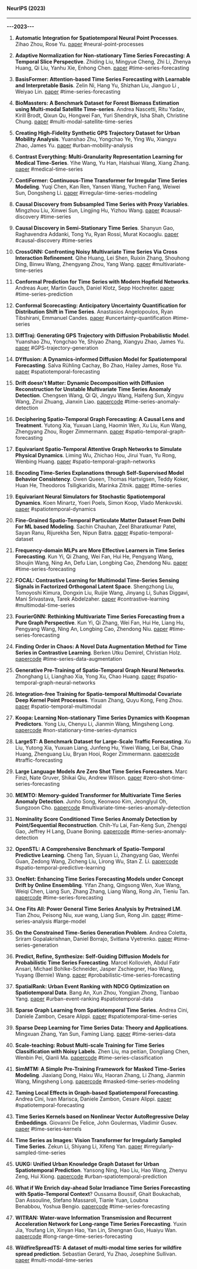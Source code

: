 #### NeurIPS (2023)

* * *
**---2023---**
1. **Automatic Integration for Spatiotemporal Neural Point Processes**. Zihao Zhou, Rose Yu. [paper](https://neurips.cc/virtual/2023/poster/72359) #neural-point-processes

2. **Adaptive Normalization for Non-stationary Time Series Forecasting: A Temporal Slice Perspective**. Zhiding Liu, Mingyue Cheng, Zhi Li, Zhenya Huang, Qi Liu, Yanhu Xie, Enhong Chen. [paper](https://neurips.cc/virtual/2023/poster/72816) #time-series-forecasting 

3. **BasisFormer: Attention-based Time Series Forecasting with Learnable and Interpretable Basis**. Zelin Ni, Hang Yu, Shizhan Liu, Jianguo Li , Weiyao Lin. [paper](https://neurips.cc/virtual/2023/poster/69976) #time-series-forecasting 

4. **BioMassters: A Benchmark Dataset for Forest Biomass Estimation using Multi-modal Satellite Time-series**. Andrea Nascetti, Ritu Yadav, Kirill Brodt, Qixun Qu, Hongwei Fan, Yuri Shendryk, Isha Shah, Christine Chung. [paper](https://neurips.cc/virtual/2023/poster/73499) #multi-modal-satellite-time-series 

5. **Creating High-Fidelity Synthetic GPS Trajectory Dataset for Urban Mobility Analysis**. Yuanshao Zhu, Yongchao Ye, Ying Wu, Xiangyu Zhao, James Yu. [paper](https://neurips.cc/virtual/2023/poster/73469) #urban-mobility-analysis 

6. **Contrast Everything: Multi-Granularity Representation Learning for Medical Time-Series**. Yihe Wang, Yu Han, Haishuai Wang, Xiang Zhang. [paper](https://neurips.cc/virtual/2023/poster/70272) #medical-time-series 

7. **ContiFormer: Continuous-Time Transformer for Irregular Time Series Modeling**. Yuqi Chen, Kan Ren, Yansen Wang, Yuchen Fang, Weiwei Sun, Dongsheng Li. [paper](https://neurips.cc/virtual/2023/poster/71304) #irregular-time-series-modeling 

8. **Causal Discovery from Subsampled Time Series with Proxy Variables**. Mingzhou Liu, Xinwei Sun, Lingjing Hu, Yizhou Wang. [paper](https://neurips.cc/virtual/2023/poster/70936) #causal-discovery #time-series 

9. **Causal Discovery in Semi-Stationary Time Series**. Shanyun Gao, Raghavendra Addanki, Tong Yu, Ryan Rossi, Murat Kocaoglu. [paper](https://neurips.cc/virtual/2023/poster/71016) #causal-discovery #time-series 

10. **CrossGNN: Confronting Noisy Multivariate Time Series Via Cross Interaction Refinement**. Qihe Huang, Lei Shen, Ruixin Zhang, Shouhong Ding, Binwu Wang, Zhengyang Zhou, Yang Wang. [paper](https://neurips.cc/virtual/2023/poster/70010) #multivariate-time-series 

11. **Conformal Prediction for Time Series with Modern Hopfield Networks**. Andreas Auer, Martin Gauch, Daniel Klotz, Sepp Hochreiter. [paper](https://neurips.cc/virtual/2023/poster/72007) #time-series-prediction 

12. **Conformal Scorecasting: Anticipatory Uncertainty Quantification for Distribution Shift in Time Series**. Anastasios Angelopoulos, Ryan Tibshirani, Emmanuel Candes. [paper](https://neurips.cc/virtual/2023/poster/69896) #uncertainty-quantification #time-series 

13. **DiffTraj: Generating GPS Trajectory with Diffusion Probabilistic Model**. Yuanshao Zhu, Yongchao Ye, Shiyao Zhang, Xiangyu Zhao, James Yu. [paper](https://neurips.cc/virtual/2023/poster/69935) #GPS-trajectory-generation 

14. **DYffusion: A Dynamics-informed Diffusion Model for Spatiotemporal Forecasting**. Salva Rühling Cachay, Bo Zhao, Hailey James, Rose Yu. [paper](https://neurips.cc/virtual/2023/poster/71410) #spatiotemporal-forecasting 

15. **Drift doesn't Matter: Dynamic Decomposition with Diffusion Reconstruction for Unstable Multivariate Time Series Anomaly Detection**. Chengsen Wang, Qi Qi, Jingyu Wang, Haifeng Sun, Xingyu Wang, Zirui Zhuang, Jianxin Liao. [paper](https://neurips.cc/virtual/2023/poster/71195)[code](https://github.com/ForestsKing/D3R) #time-series-anomaly-detection 

16. **Deciphering Spatio-Temporal Graph Forecasting: A Causal Lens and Treatment**. Yutong Xia, Yuxuan Liang, Haomin Wen, Xu Liu, Kun Wang, Zhengyang Zhou, Roger Zimmermann. [paper](https://neurips.cc/virtual/2023/poster/73036) #spatio-temporal-graph-forecasting 

17. **Equivariant Spatio-Temporal Attentive Graph Networks to Simulate Physical Dynamics**. Liming Wu, Zhichao Hou, Jirui Yuan, Yu Rong, Wenbing Huang. [paper](https://neurips.cc/virtual/2023/poster/72921) #spatio-temporal-graph-networks 

18. **Encoding Time-Series Explanations through Self-Supervised Model Behavior Consistency**. Owen Queen, Thomas Hartvigsen, Teddy Koker, Huan He, Theodoros Tsiligkaridis, Marinka Zitnik. [paper](https://neurips.cc/virtual/2023/poster/69958) #time-series 

19. **Equivariant Neural Simulators for Stochastic Spatiotemporal Dynamics**. Koen Minartz, Yoeri Poels, Simon Koop, Vlado Menkovski. [paper](https://neurips.cc/virtual/2023/poster/72442) #spatiotemporal-dynamics 

20. **Fine-Grained Spatio-Temporal Particulate Matter Dataset From Delhi For ML based Modeling**. Sachin Chauhan, Zeel Bharatkumar Patel, Sayan Ranu, Rijurekha Sen, Nipun Batra. [paper](https://neurips.cc/virtual/2023/poster/73476) #spatio-temporal-dataset 

21. **Frequency-domain MLPs are More Effective Learners in Time Series Forecasting**. Kun Yi, Qi Zhang, Wei Fan, Hui He, Pengyang Wang, Shoujin Wang, Ning An, Defu Lian, Longbing Cao, Zhendong Niu. [paper](https://neurips.cc/virtual/2023/poster/70726) #time-series-forecasting 

22. **FOCAL: Contrastive Learning for Multimodal Time-Series Sensing Signals in Factorized Orthogonal Latent Space**. Shengzhong Liu, Tomoyoshi Kimura, Dongxin Liu, Ruijie Wang, Jinyang Li, Suhas Diggavi, Mani Srivastava, Tarek Abdelzaher. [paper](https://neurips.cc/virtual/2023/poster/70617) #contrastive-learning #multimodal-time-series 

23. **FourierGNN: Rethinking Multivariate Time Series Forecasting from a Pure Graph Perspective**. Kun Yi, Qi Zhang, Wei Fan, Hui He, Liang Hu, Pengyang Wang, Ning An, Longbing Cao, Zhendong Niu. [paper](https://neurips.cc/virtual/2023/poster/71159) #time-series-forecasting 

24. **Finding Order in Chaos: A Novel Data Augmentation Method for Time Series in Contrastive Learning**. Berken Utku Demirel, Christian Holz. [paper](https://neurips.cc/virtual/2023/poster/71014)[code](https://github.com/eth-siplab/Finding_Order_in_Chaos) #time-series-data-augmentation 

25. **Generative Pre-Training of Spatio-Temporal Graph Neural Networks**. Zhonghang Li, Lianghao Xia, Yong Xu, Chao Huang. [paper](https://neurips.cc/virtual/2023/poster/70508) #spatio-temporal-graph-neural-networks 

26. **Integration-free Training for Spatio-temporal Multimodal Covariate Deep Kernel Point Processes**. Yixuan Zhang, Quyu Kong, Feng Zhou. [paper](https://neurips.cc/virtual/2023/poster/71268) #spatio-temporal-multimodal

27. **Koopa: Learning Non-stationary Time Series Dynamics with Koopman Predictors**. Yong Liu, Chenyu Li, Jianmin Wang, Mingsheng Long. [paper](https://neurips.cc/virtual/2023/poster/72562)[code](https://github.com/thuml/Koopa) #non-stationary-time-series-dynamics 

28. **LargeST: A Benchmark Dataset for Large-Scale Traffic Forecasting**. Xu Liu, Yutong Xia, Yuxuan Liang, Junfeng Hu, Yiwei Wang, Lei Bai, Chao Huang, Zhenguang Liu, Bryan Hooi, Roger Zimmermann. [paper](https://neurips.cc/virtual/2023/poster/73480)[code](https://github.com/liuxu77/LargeST) #traffic-forecasting 

29. **Large Language Models Are Zero Shot Time Series Forecasters**. Marc Finzi, Nate Gruver, Shikai Qiu, Andrew Wilson. [paper](https://neurips.cc/virtual/2023/poster/70543) #zero-shot-time-series-forecasting

30. **MEMTO: Memory-guided Transformer for Multivariate Time Series Anomaly Detection**. Junho Song, Keonwoo Kim, Jeonglyul Oh, Sungzoon Cho. [paper](https://neurips.cc/virtual/2023/poster/71519)[code](https://github.com/gunny97/MEMTO) #multivariate-time-series-anomaly-detection 

31. **Nominality Score Conditioned Time Series Anomaly Detection by Point/Sequential Reconstruction**. Chih-Yu Lai, Fan-Keng Sun, Zhengqi Gao, Jeffrey H Lang, Duane Boning. [paper](https://neurips.cc/virtual/2023/poster/70582)[code](https://github.com/andrewlai61616/NPSR) #time-series-anomaly-detection 

32. **OpenSTL: A Comprehensive Benchmark of Spatio-Temporal Predictive Learning**. Cheng Tan, Siyuan Li, Zhangyang Gao, Wenfei Guan, Zedong Wang, Zicheng Liu, Lirong Wu, Stan Z. Li. [paper](https://neurips.cc/virtual/2023/poster/73674)[code](https://github.com/chengtan9907/OpenSTL) #spatio-temporal-predictive-learning 

33. **OneNet: Enhancing Time Series Forecasting Models under Concept Drift by Online Ensembling**. Yifan Zhang, Qingsong Wen, Xue Wang, Weiqi Chen, Liang Sun, Zhang Zhang, Liang Wang, Rong Jin, Tieniu Tan. [paper](https://neurips.cc/virtual/2023/poster/71725)[code](https://github.com/yfzhang114/OneNet) #time-series-forecasting 

34. **One Fits All: Power General Time Series Analysis by Pretrained LM**. Tian Zhou, Peisong Niu, xue wang, Liang Sun, Rong Jin. [paper](https://neurips.cc/virtual/2023/poster/70856) #time-series-analysis #large-model 

35. **On the Constrained Time-Series Generation Problem**. Andrea Coletta, Sriram Gopalakrishnan, Daniel Borrajo, Svitlana Vyetrenko. [paper](https://neurips.cc/virtual/2023/poster/72006) #time-series-generation 

36. **Predict, Refine, Synthesize: Self-Guiding Diffusion Models for Probabilistic Time Series Forecasting**. Marcel Kollovieh, Abdul Fatir Ansari, Michael Bohlke-Schneider, Jasper Zschiegner, Hao Wang, Yuyang (Bernie) Wang. [paper](https://neurips.cc/virtual/2023/poster/70377) #probabilistic-time-series-forecasting 

37. **SpatialRank: Urban Event Ranking with NDCG Optimization on Spatiotemporal Data**. Bang An, Xun Zhou, Yongjian Zhong, Tianbao Yang. [paper](https://neurips.cc/virtual/2023/poster/70628) #urban-event-ranking #spatiotemporal-data

38. **Sparse Graph Learning from Spatiotemporal Time Series**. Andrea Cini, Daniele Zambon, Cesare Alippi. [paper](https://neurips.cc/virtual/2023/poster/73924) #spatiotemporal-time-series 

39. **Sparse Deep Learning for Time Series Data: Theory and Applications**. Mingxuan Zhang, Yan Sun, Faming Liang. [paper](https://neurips.cc/virtual/2023/poster/72629) #time-series-data 

40. **Scale-teaching: Robust Multi-scale Training for Time Series Classification with Noisy Labels**. Zhen Liu, ma peitian, Dongliang Chen, Wenbin Pei, Qianli Ma. [paper](https://neurips.cc/virtual/2023/poster/72608)[code](https://github.com/qianlima-lab/Scale-teaching) #time-series-classification 

41. **SimMTM: A Simple Pre-Training Framework for Masked Time-Series Modeling**. Jiaxiang Dong, Haixu Wu, Haoran Zhang, Li Zhang, Jianmin Wang, Mingsheng Long. [paper](https://neurips.cc/virtual/2023/poster/70829)[code](https://github.com/thuml/SimMTM) #masked-time-series-modeling 

42. **Taming Local Effects in Graph-based Spatiotemporal Forecasting**. Andrea Cini, Ivan Marisca, Daniele Zambon, Cesare Alippi. [paper](https://neurips.cc/virtual/2023/poster/70034) #spatiotemporal-forecasting 

43. **Time Series Kernels based on Nonlinear Vector AutoRegressive Delay Embeddings**. Giovanni De Felice, John Goulermas, Vladimir Gusev. [paper](https://neurips.cc/virtual/2023/poster/71521) #time-series-kernels 

44. **Time Series as Images: Vision Transformer for Irregularly Sampled Time Series**. Zekun Li, Shiyang Li, Xifeng Yan. [paper](https://neurips.cc/virtual/2023/poster/71219) #irregularly-sampled-time-series 

45. **UUKG: Unified Urban Knowledge Graph Dataset for Urban Spatiotemporal Prediction**. Yansong Ning, Hao Liu, Hao Wang, Zhenyu Zeng, Hui Xiong. [paper](https://neurips.cc/virtual/2023/poster/73440)[code](https://github.com/usail-hkust/UUKG) #urban-spatiotemporal-prediction 

46. **What if We Enrich day-ahead Solar Irradiance Time Series Forecasting with Spatio-Temporal Context**? Oussama Boussif, Ghait Boukachab, Dan Assouline, Stefano Massaroli, Tianle Yuan, Loubna Benabbou, Yoshua Bengio. [paper](https://neurips.cc/virtual/2023/poster/70031)[code](https://github.com/gitbooo/CrossViVit) #time-series-forecasting 

47. **WITRAN: Water-wave Information Transmission and Recurrent Acceleration Network for Long-range Time Series Forecasting**. Yuxin Jia, Youfang Lin, Xinyan Hao, Yan Lin, Shengnan Guo, Huaiyu Wan. [paper](https://neurips.cc/virtual/2023/poster/69972)[code](https://github.com/Water2sea/WITRAN) #long-range-time-series-forecasting 

48. **WildfireSpreadTS: A dataset of multi-modal time series for wildfire spread prediction**. Sebastian Gerard, Yu Zhao, Josephine Sullivan. [paper](https://neurips.cc/virtual/2023/poster/73593) #multi-modal-time-series